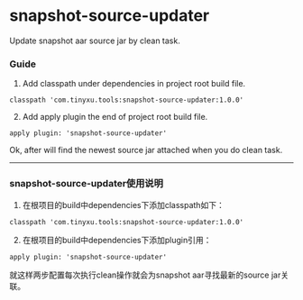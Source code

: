 # snapshot-source-updater
Update snapshot aar source jar by clean task.

### Guide
1. Add classpath under dependencies in project root build file.
 ```
 classpath 'com.tinyxu.tools:snapshot-source-updater:1.0.0'
 ```
 
 2. Add apply plugin the end of project root build file.
 ```
 apply plugin: 'snapshot-source-updater'
 ```
 
 Ok, after will find the newest source jar attached when you do clean task.
 
 
 
 _____________________________________________________________________________________________________
 
 
 
 
### snapshot-source-updater使用说明
1. 在根项目的build中dependencies下添加classpath如下：
 ```
 classpath 'com.tinyxu.tools:snapshot-source-updater:1.0.0'
 ```
 
 2. 在根项目的build中dependencies下添加plugin引用：
 ```
 apply plugin: 'snapshot-source-updater'
 ```
 
就这样两步配置每次执行clean操作就会为snapshot aar寻找最新的source jar关联。
